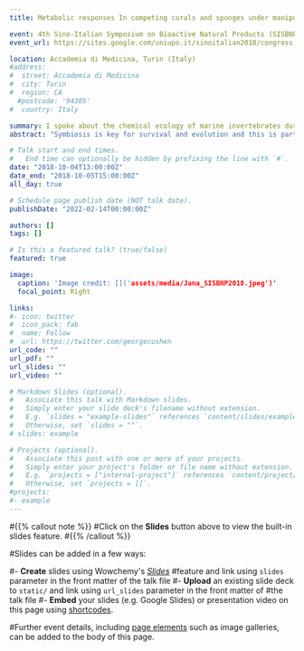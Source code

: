 ```yaml
---
title: Metabolic responses In competing corals and sponges under manipulated microbiome distress

event: 4th Sino-Italian Symposium on Bioactive Natural Products (SISBNP) 2018
event_url: https://sites.google.com/uniupo.it/sinoitalian2018/congress

location: Accademia di Medicina, Turin (Italy)
#address:
#  street: Accademia di Medicina
#  city: Turin
#  region: CA
  #postcode: '94305'
#  country: Italy

summary: I spoke about the chemical ecology of marine invertebrates during my research phase of my MSc at CNR, Pozzuoli.
abstract: "Symbiosis is key for survival and evolution and this is particularly true in coral reefs. The major reef-forming organisms are calcareous architects –scleractinian corals–, and their fundamental spatial competitors are bioeroding organisms –mainly boring sponges. These metazoa are strict holobionts: metaorganismal systems composed by the host and its associated microbiota (Bacteria, Archaea, microalgae, Fungi, Virus). Endosymbionts provide nutrients and bioactive metabolites that confer adaptation capabilities and ecological competence, permitting hosts to expand their biological niche and environmental resistance. Due to Global Climate Change and other impacts (e.g., ocean acidification) symbiotic partnerships can get disrupted, affecting the equilibrium of whole ecosystems. Although the exact roles of associated microbiomes are still obscure, they are known to contribute to reefs’ dynamics by promoting, on the one hand, bioconstruction, and on the other bioerosion. In a warming, acidified environment, bioerosion tends to be favored (accelerated) respect to coral growth and the stability of coral reefs declines, as is already occurring in Caribbean systems. Coral reefs are tremendously productive and biodiverse, furnishing humans with inestimable benefits, through fisheries, tourism, coastal protection and drug discovery. Associated microbial communities become key to conserve these systems, in terms of understanding nutrients cycling and communities ecological networks. To determine the significance of microbial symbiosis, we exposed the predominant coral Siderastrea siderea and the excavating sponge Cliona delitrix to combined antibiotic treatments and menthol/light manipulations. This enabled to create holobionts with modified (distressed) microbiomes (aposymbiotic), mimicking what holobionts could experience under environmental stress. We analyzed chemical parameters to elucidate metabolic phenotypic patterns related to healthy microbiome recovery, spatial competition, nutrition and acclimatization. In subsequent analysis, microbiom, and isotopic diversity data will be correlated to chemoecological information for a mechanistic understanding of mutualistic relationships in a changing world."

# Talk start and end times.
#   End time can optionally be hidden by prefixing the line with `#`.
date: "2018-10-04T13:00:00Z"
date_end: "2018-10-05T15:00:00Z"
all_day: true

# Schedule page publish date (NOT talk date).
publishDate: "2022-02-14T00:00:00Z"

authors: []
tags: []

# Is this a featured talk? (true/false)
featured: true

image:
  caption: 'Image credit: []('assets/media/Jana_SISBNP2018.jpeg')'
  focal_point: Right

links:
#- icon: twitter
#  icon_pack: fab
#  name: Follow
#  url: https://twitter.com/georgecushen
url_code: ""
url_pdf: ""
url_slides: ""
url_video: ""

# Markdown Slides (optional).
#   Associate this talk with Markdown slides.
#   Simply enter your slide deck's filename without extension.
#   E.g. `slides = "example-slides"` references `content/slides/example-slides.md`.
#   Otherwise, set `slides = ""`.
# slides: example

# Projects (optional).
#   Associate this post with one or more of your projects.
#   Simply enter your project's folder or file name without extension.
#   E.g. `projects = ["internal-project"]` references `content/project/deep-learning/index.md`.
#   Otherwise, set `projects = []`.
#projects:
#- example
---
```


#{{% callout note %}}
#Click on the **Slides** button above to view the built-in slides feature.
#{{% /callout %}}

#Slides can be added in a few ways:

#- **Create** slides using Wowchemy's [*Slides*](https://wowchemy.com/docs/managing-content/#create-slides) #feature and link using `slides` parameter in the front matter of the talk file
#- **Upload** an existing slide deck to `static/` and link using `url_slides` parameter in the front matter of #the talk file
#- **Embed** your slides (e.g. Google Slides) or presentation video on this page using [shortcodes](https://wowchemy.com/docs/writing-markdown-latex/).

#Further event details, including [page elements](https://wowchemy.com/docs/writing-markdown-latex/) such as image galleries, can be added to the body of this page.
